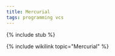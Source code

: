 ```yaml
---
title: Mercurial
tags: programming vcs
---
```


{% include stub %}

{% include wikilink topic="Mercurial" %}
